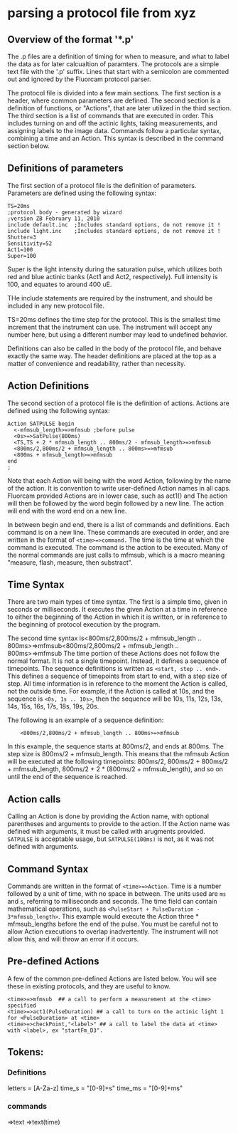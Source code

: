 # parsing a protocol file from xyz

## Overview of the format '\*.p'

The .p files are a definition of timing for when to measure, and what to label the data as for later calcualtion of paramters. The protocols are a simple text file with the '.p' suffix. Lines that start with a semicolon are commented out and ignored by the Fluorcam protocol parser.

The protocol file is divided into a few main sections. The first section is a header, where common parameters are defined. The second section is a definition of functions, or "Actions", that are later utilized in the third section. The third section is a list of commands that are executed in order. This includes turning on and off the actinic lights, taking measurements, and assigning labels to the image data. Commands follow a particular syntax, combining a time and an Action. This syntax is described in the command section below.

## Definitions of parameters

The first section of a protocol file is the definition of parameters. Parameters are defined using the following syntax:

```{protocol}
TS=20ms
;protocol body - generated by wizard
;version ZB February 11, 2010
include default.inc  ;Includes standard options, do not remove it !
include light.inc    ;Includes standard options, do not remove it !
Shutter=3
Sensitivity=52
Act1=100
Super=100
```

Super is the light intensity during the saturation pulse, which utilizes both red and blue actinic banks (Act1 and Act2, respectively). Full intensity is 100, and equates to around 400 uE.

THe include statements are required by the instrument, and should be included in any new protocol file.

TS=20ms defines the time step for the protocol. This is the smallest time increment that the instrument can use. The instrument will accept any number here, but using a different number may lead to undefined behavior.

Definitions can also be called in the body of the protocol file, and behave exactly the same way. The header definitions are placed at the top as a matter of convenience and readability, rather than necessity.

## Action Definitions

The second section of a protocol file is the definition of actions. Actions are defined using the following syntax:

```{protocol}
Action SATPULSE begin
  <-mfmsub_length>=>mfmsub ;before pulse
  <0s>=>SatPulse(800ms)
  <TS,TS + 2 * mfmsub_length .. 800ms/2 - mfmsub_length>=>mfmsub
  <800ms/2,800ms/2 + mfmsub_length .. 800ms>=>mfmsub
  <800ms + mfmsub_length>=>mfmsub
end
;
```

Note that each Action will being with the word Action, following by the name of the action. It is convention to write user-defined Action names in all caps. Fluorcam provided Actions are in lower case, such as act1() and The action will then be followed by the word begin followed by a new line. The action will end with the word end on a new line.

In between begin and end, there is a list of commands and definitions. Each command is on a new line. These commands are executed in order, and are written in the format of `<time>=>command.` The time is the time at which the command is executed. The command is the action to be executed. Many of the normal commands are just calls to mfmsub, which is a macro meaning "measure, flash, measure, then substract".

## Time Syntax

There are two main types of time syntax. The first is a simple time, given in seconds or milliseconds. It executes the given Action at a time in reference to either the beginning of the Action in which it is written, or in reference to the beginning of protocol execution by the program.

The second time syntax is<800ms/2,800ms/2 + mfmsub_length .. 800ms>=>mfmsub<800ms/2,800ms/2 + mfmsub_length .. 800ms>=>mfmsub
The time portion of these Actions does not follow the normal format. It is not a single timepoint. Instead, it defines a sequence of timepoints. The sequence definitions is written as `<start, step .. end>`. This defines a sequence of timepoints from start to end, with a step size of step. All time information is in reference to the moment the Action is called, not the outside time. For example, if the Action is called at 10s, and the sequence is `<0s, 1s .. 10s>`, then the sequence will be 10s, 11s, 12s, 13s, 14s, 15s, 16s, 17s, 18s, 19s, 20s.

The following is an example of a sequence definition:

```{protocol}
    <800ms/2,800ms/2 + mfmsub_length .. 800ms>=>mfmsub
```

In this example, the sequence starts at 800ms/2, and ends at 800ms. The step size is 800ms/2 + mfmsub_length. This means that the mfmsub Action will be executed at the following timepoints: 800ms/2, 800ms/2 + 800ms/2 + mfmsub_length, 800ms/2 + 2 \* (800ms/2 + mfmsub_length), and so on until the end of the sequence is reached.

## Action calls

Calling an Action is done by providing the Action name, with optional parentheses and arguments to provide to the action. If the Action name was defined with arguments, it must be called with arugments provided. `SATPULSE` is acceptable usage, but `SATPULSE(100ms)` is not, as it was not defined with arguments.

## Command Syntax

Commands are written in the format of `<time>=>Action`. Time is a number followed by a unit of time, with no space in between. The units used are `ms` and `s`, referring to milliseconds and seconds. The time field can contain mathematical operations, such as `<PulseStart + PulseDuration - 3*mfmsub_length>`. This example would execute the Action three \* mfmsub_lengths before the end of the pulse. You must be careful not to allow Action executions to overlap inadvertently. The instrument will not allow this, and will throw an error if it occurs.

## Pre-defined Actions

A few of the common pre-defined Actions are listed below. You will see these in existing protocols, and they are useful to know.

```{protocol}
<time>=>mfmsub  ## a call to perform a measurement at the <time> specified
<time>=>act1(PulseDuration) ## a call to turn on the actinic light 1 for <PulseDuration> at <time>
<time>=>checkPoint,"<label>" ## a call to label the data at <time> with <label>, ex "startFm_D3".
```

## Tokens:

### Definitions
letters = [A-Za-z]
time_s = "[0-9]+s"
time_ms = "[0-9]+ms"



### commands
<time>=>text
<time>=>text(time)

